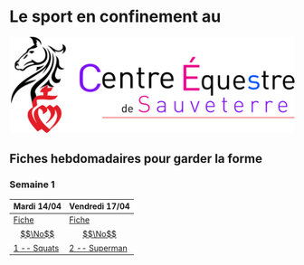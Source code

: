 <script></script>

# Le sport en confinement au

![fiche](https://github.com/CE-Sauveterre/sport-confinement/blob/master/docs/logo2_v2.jpg?raw=true)

## Fiches hebdomadaires pour garder la forme

### Semaine 1
Mardi 14/04  |  Vendredi 17/04
-------------|-----------------
[Fiche $$\No$$ 1 -- Squats](https://github.com/CE-Sauveterre/sport-confinement/raw/master/fiches/fiche%201.pdf)  | [Fiche $$\No$$ 2 -- Superman](https://github.com/CE-Sauveterre/sport-confinement/raw/master/fiches/fiche%202.pdf)
